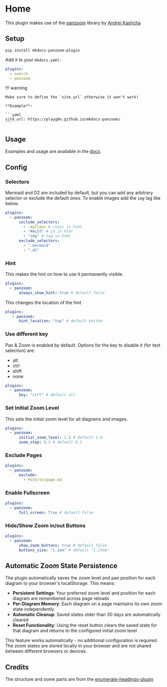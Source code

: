 # Home

This plugin makes use of the [panzoom](https://github.com/anvaka/panzoom) library by [Andrei Kashcha](https://github.com/anvaka)

## Setup

`pip install mkdocs-panzoom-plugin`

Add it to your `mkdocs.yaml`:

```yaml
plugins:
  - search
  - panzoom

```

!!! warning

    Make sure to define the `site_url` otherwise it won't work!

    **Example**:

    ```yaml
    site_url: https://playg0n.github.io/mkdocs-panzoom/
    ```

## Usage

Examples and usage are available in the [docs](https://playg0n.github.io/mkdocs-panzoom/).

## Config

### Selectors

Mermaid and D2 are included by default, but you can add any arbitrary selector or exclude the default ones.
To enable images add the `img` tag like below.

```yaml
plugins:
  - panzoom:
      include_selectors:
        - .myClass # class in html
        - "#myId" # id in html
        - "img" # tag in html
      exclude_selectors:
        - ".mermaid"
        - ".d2"
```

### Hint

This makes the hint on how to use it permanently visible.

```yaml
plugins:
  - panzoom:
      always_show_hint: true # default false
```

This changes the location of the hint

```yaml
plugins:
   - panzoom:
      hint_location: "top" # default bottom
```

### Use different key

Pan & Zoom is enabled by default. Options for the key to disable it (for text selection) are:

- alt
- ctrl
- shift
- none

```yaml
plugins:
  - panzoom:
      key: "ctrl" # default alt
```

### Set Initial Zoom Level

This sets the initial zoom level for all diagrams and images.

```yaml
plugins:
  - panzoom:
      initial_zoom_level: 1.5 # default 1.0
      zoom_step: 0.1 # default 0.2
```

### Exclude Pages

```yaml
plugins:
  - panzoom:
      exclude:
        - Path/to/page.md
```

### Enable Fullscreen

```yaml
plugins:
  - panzoom:
      full_screen: True # default False
```

### Hide/Show Zoom in/out Buttons

```yaml
plugins:
  - panzoom:
      show_zoom_buttons: true # default false
      buttons_size: "1.1em" # default "1.25em"
```

## Automatic Zoom State Persistence

The plugin automatically saves the zoom level and pan position for each diagram to your browser's localStorage. This means:

- **Persistent Settings**: Your preferred zoom level and position for each diagram are remembered across page reloads
- **Per-Diagram Memory**: Each diagram on a page maintains its own zoom state independently
- **Automatic Cleanup**: Saved states older than 30 days are automatically cleared
- **Reset Functionality**: Using the reset button clears the saved state for that diagram and returns to the configured initial zoom level

This feature works automatically - no additional configuration is required. The zoom states are stored locally in your browser and are not
shared between different browsers or devices.

## Credits

The structure and some parts are from the [enumerate-headings-plugin](https://github.com/timvink/mkdocs-enumerate-headings-plugin)
